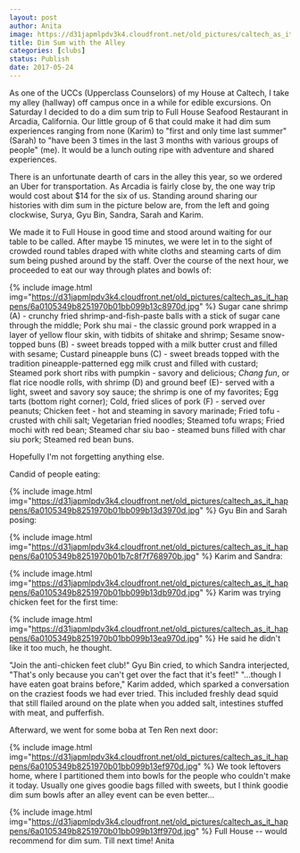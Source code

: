 ```yaml
---
layout: post
author: Anita
image: https://d31japmlpdv3k4.cloudfront.net/old_pictures/caltech_as_it_happens/6a0105349b8251970b01bb099b13c0970d.jpg
title: Dim Sum with the Alley
categories: [clubs]
status: Publish
date: 2017-05-24
---
```


As one of the UCCs (Upperclass Counselors) of my House at Caltech, I take my alley (hallway) off campus once in a while for edible excursions. On Saturday I decided to do a dim sum trip to Full House Seafood Restaurant in Arcadia, California. Our little group of 6 that could make it had dim sum experiences ranging from none (Karim) to "first and only time last summer" (Sarah) to "have been 3 times in the last 3 months with various groups of people" (me). It would be a lunch outing ripe with adventure and shared experiences.

There is an unfortunate dearth of cars in the alley this year, so we ordered an Uber for transportation. As Arcadia is fairly close by, the one way trip would cost about $14 for the six of us. Standing around sharing our histories with dim sum in the picture below are, from the left and going clockwise, Surya, Gyu Bin, Sandra, Sarah and Karim.

We made it to Full House in good time and stood around waiting for our table to be called. After maybe 15 minutes, we were let in to the sight of crowded round tables draped with white cloths and steaming carts of dim sum being pushed around by the staff. Over the course of the next hour, we proceeded to eat our way through plates and bowls of:


{% include image.html img="https://d31japmlpdv3k4.cloudfront.net/old_pictures/caltech_as_it_happens/6a0105349b8251970b01bb099b13c8970d.jpg" %}
Sugar cane shrimp (A) - crunchy fried shrimp-and-fish-paste balls with a stick of sugar cane through the middle;
Pork shu mai - the classic ground pork wrapped in a layer of yellow flour skin, with tidbits of shitake and shrimp;
Sesame snow-topped buns (B) - sweet breads topped with a milk butter crust and filled with sesame;
Custard pineapple buns (C) - sweet breads topped with the tradition pineapple-patterned egg milk crust and filled with custard;
Steamed pork short ribs with pumpkin - savory and delicious;
*Chang fun*, or flat rice noodle rolls, with shrimp (D) and ground beef (E)- served with a light, sweet and savory soy sauce; the shrimp is one of my favorites;
Egg tarts (bottom right corner);
Cold, fried slices of pork (F) - served over peanuts;
Chicken feet - hot and steaming in savory marinade;
Fried tofu - crusted with chili salt;
Vegetarian fried noodles;
Steamed tofu wraps;
Fried mochi with red bean;
Steamed char siu bao - steamed buns filled with char siu pork;
Steamed red bean buns.

Hopefully I'm not forgetting anything else.

Candid of people eating:


{% include image.html img="https://d31japmlpdv3k4.cloudfront.net/old_pictures/caltech_as_it_happens/6a0105349b8251970b01bb099b13d3970d.jpg" %}
Gyu Bin and Sarah posing:


{% include image.html img="https://d31japmlpdv3k4.cloudfront.net/old_pictures/caltech_as_it_happens/6a0105349b8251970b01b7c8f7f768970b.jpg" %}
Karim and Sandra:


{% include image.html img="https://d31japmlpdv3k4.cloudfront.net/old_pictures/caltech_as_it_happens/6a0105349b8251970b01bb099b13db970d.jpg" %}
Karim was trying chicken feet for the first time:


{% include image.html img="https://d31japmlpdv3k4.cloudfront.net/old_pictures/caltech_as_it_happens/6a0105349b8251970b01bb099b13ea970d.jpg" %}
He said he didn't like it too much, he thought.

"Join the anti-chicken feet club!" Gyu Bin cried, to which Sandra interjected, "That's only because you can't get over the fact that it's feet!"
"...though I have eaten goat brains before," Karim added, which sparked a conversation on the craziest foods we had ever tried. This included freshly dead squid that still flailed around on the plate when you added salt, intestines stuffed with meat, and pufferfish.

Afterward, we went for some boba at Ten Ren next door:


{% include image.html img="https://d31japmlpdv3k4.cloudfront.net/old_pictures/caltech_as_it_happens/6a0105349b8251970b01bb099b13ef970d.jpg" %}
We took leftovers home, where I partitioned them into bowls for the people who couldn't make it today. Usually one gives goodie bags filled with sweets, but I think goodie dim sum bowls after an alley event can be even better...


{% include image.html img="https://d31japmlpdv3k4.cloudfront.net/old_pictures/caltech_as_it_happens/6a0105349b8251970b01bb099b13ff970d.jpg" %}
Full House -- would recommend for dim sum. Till next time!
Anita
